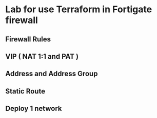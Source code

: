 # Lab for use Terraform in Fortigate firewall


## Firewall Rules

## VIP ( NAT 1:1 and PAT )

## Address and Address Group

## Static Route

## Deploy 1 network
